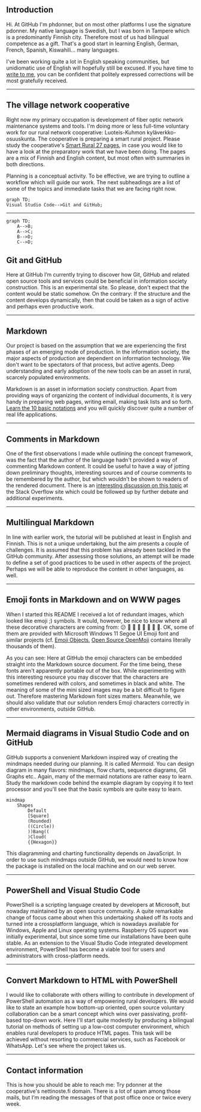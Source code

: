 ## Introduction

Hi. At GitHub I'm phdonner, but on most other platforms I use the signature pdonner. My native language is Swedish, but I was born in Tampere which is a predominantly Finnish city. Therefore most of us had bilingual competence as a gift. That's a good start in learning English, German, French, Spanish, Kiswahili... many languages.

I've been working quite a lot in English speaking communities, but unidiomatic use of English will hopefully still be excused. If you have time to [write to me](https://github.com/phdonner/phdonner/blob/main/README.md#contact-information), you can be confident that politely expressed corrections will be most gratefully received.

---

## The village network cooperative

Right now my primary occupation is development of fiber optic network maintenance systems and tools. I'm doing more or less full-time voluntary work for our rural network cooperative: Luoteis-Kuhmon kyläverkko-osuuskunta. The cooperative is preparing a smart rural project. Please study the cooperative's [Smart Rural 27 pages](https://nettinoste.fi/wp/category/smart-rural-27/), in case you would like to have a look at the preparatory work that we have been doing. The pages are a mix of Finnish and English content, but most often with summaries in both directions.

Planning is a conceptual activity. To be effective, we are trying to outline a workflow which will guide our work. The next subheadings are a list of some of the topics and immediate tasks that we are facing right now.  

```mermaid
graph TD;
Visual Studio Code-->Git and GitHub;
```

---

```mermaid
graph TD;
    A-->B;
    A-->C;
    B-->D;
    C-->D;
```

## Git and GitHub

Here at GitHub I’m currently trying to discover how Git, GitHub and related open source tools and services could be beneficial in information society construction. This is an experimental site. So please, don't expect that the content would be static somehow. On the contrary: If the structure and the content develops dynamically, then that could be taken as a sign of active and perhaps even productive work.

---

## Markdown

Our project is based on the assumption that we are experiencing the first phases of an emerging mode of production. In the information society, the major aspects of production are dependent on information technology. We don't want to be spectators of that process, but active agents. Deep understanding and early adoption of the new tools can be an asset in rural, scarcely populated environments.

Markdown is an asset in information society construction. Apart from providing ways of organizing the content of individual documents, it is very handy in preparing web pages, writing email, making task lists and so forth. [Learn the 10 basic notations](https://www.markdownguide.org/basic-syntax/) and you will quickly discover quite a number of real life applications.

---

## Comments in Markdown

One of the first observations I made while outlining the concept framework, was the fact that the author of the language hadn't provided a way of commenting Markdown content. It could be useful to have a way of jotting down preliminary thoughts, interesting sources and of course comments to be remembered by the author, but which wouldn't be shown to readers of the rendered document. There is an [interesting discussion on this topic](https://stackoverflow.com/questions/4823468/comments-in-markdown) at the Stack Overflow site which could be followed up by further debate and additional experiments.

---

## Multilingual Markdown

In line with earlier work, the tutorial will be published at least in English and Finnish. This is not a unique undertaking, but the aim presents a couple of challenges. It is assumed that this problem has already been tackled in the GitHub community. After assessing those solutions, an attempt will be made to define a set of good practices to be used in other aspects of the project. Perhaps we will be able to reproduce the content in other languages, as well.

---

## Emoji fonts in Markdown and on WWW pages

When I started this README I received a lot of redundant images, which looked like emoji ;) symbols. It would, however, be nice to know where all these decorative characters are coming from: 😕 👔 👗 👋 🌱 🐶 🌼 🌻. OK, some of them are provided with Microsoft Windows 11 Segoe UI Emoji font and similar projects (cf. [Emoji Objects](https://emojipedia.org/objects), [Open Source OpenMoji](https://openmoji.org/) contains literally thousands of them). 

As you can see: Here at GitHub the emoji characters can be embedded straight into the Markdown source document. For the time being, these fonts aren't apparently portable out of the box. While experimenting with this interesting resource you may discover that the characters are sometimes rendered with colors, and sometimes in black and white. The meaning of some of the mini sized images may be a bit difficult to figure out. Therefore mastering Markdown font sizes matters. Meanwhile, we should also validate that our solution renders Emoji characters correctly in other environments, outside GitHub.

---

## Mermaid diagrams in Visual Studio Code and on GitHub

GitHub supports a convenient Markdown inspired way of creating the mindmaps needed during our planning. It is called *Mermaid*. You can design diagram in many flavors: mindmaps, flow charts, sequence diagrams, Git Graphs etc.. Again, many of the mermaid notations are rather easy to learn. Study the markdown code behind the example diagram by copying it to text processor and you'll see that the basic symbols are quite easy to learn.

```mermaid
mindmap
    Shapes
        Default
        [Square]
        (Rounded)
        ((Circle))
        ))Bang((
        )Cloud(
        {{Hexagon}}
```

This diagramming and charting functionality depends on JavaScript. In order to use such mindmaps outside GitHub, we would need to know how the package is installed on the local machine and on our web server.

---

## PowerShell and Visual Studio Code

PowerShell is a scripting language created by developers at Microsoft, but nowaday maintained by an open source community. A quite remarkable change of focus came about when this undertaking shaked off its roots and turned inte a crossplatform language, which is nowadays available for Windows, Apple and Linux operating systems. Raspberry OS support was initially experimental, but since some time our installations have been quite stable. As an extension to the Visual Studio Code integrated development environment, PowerShell has become a viable tool for users and administrators with cross-platform needs.

---

## Convert Markdown to HTML with PowerShell

I would like to collaborate with others willing to contribute in development of PowerShell automation as a way of empowering rural developers. We would like to state an example how bottom-up oriented, open source voluntary collaboration can be a smart concept which wins over passivating, profit-based top-down work. Here I'll start quite modestly by producing a bilingual tutorial on methods of setting up a low-cost computer environment, which enables rural developers to produce HTML pages. This task will be achieved without resorting to commercial services, such as Facebook or WhatsApp. Let's see where the project takes us.

---

## Contact information

This is how you should be able to reach me: Try pdonner at the cooperative's nettinoste.fi domain. There is a lot of spam among those mails, but I'm reading the messages of that post office once or twice every week. 

<!---
phdonner/phdonner is a ✨ special ✨ repository because its `README.md` (this file) appears on your GitHub profile.
You can click the Preview link to take a look at your changes.
--->
